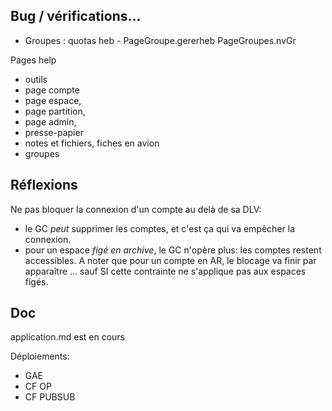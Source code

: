 ## Bug / vérifications...
- Groupes : quotas heb - PageGroupe.gererheb PageGroupes.nvGr

Pages help
- outils
- page compte
- page espace,
- page partition,
- page admin,
- presse-papier
- notes et fichiers, fiches en avion
- groupes

## Réflexions
Ne pas bloquer la connexion d'un compte au delà de sa DLV:
- le GC _peut_ supprimer les comptes, et c'est ça qui va empêcher la connexion.
- pour un espace _figé en archive_, le GC n'opère plus: les comptes restent accessibles. A noter que pour un compte en AR, le blocage va finir par apparaître ... sauf SI cette contrainte ne s'applique pas aux espaces figés.

## Doc
application.md est en cours

Déploiements:
- GAE
- CF OP
- CF PUBSUB

